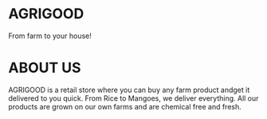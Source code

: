 # AGRIGOOD
From farm to your house!

# ABOUT US
AGRIGOOD is a retail store where you can buy any farm product andget it delivered to you quick. 
From Rice to Mangoes, we deliver everything. All our products are grown on our own farms and are chemical free and fresh.



